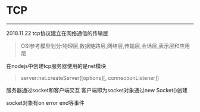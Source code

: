# TCP

-----
2018.11.22
tcp协议建立在网络通信的传输层
>OSI参考模型划分:物理层,数据链路层,网络层,传输层,会话层,表示层和应用层

在nodejs中创建tcp服务器使用的是net模块

>server:net.createServer([options][,
connectionListener])

服务器通过socket和客户端交互
客户端即为socket对象通过new Socket()创建

socket对象有on error end等事件